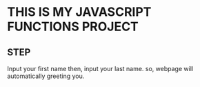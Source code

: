 # THIS IS MY JAVASCRIPT FUNCTIONS PROJECT

## STEP
Input your first name
then, input your last name.
so, webpage will automatically greeting you.